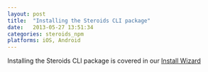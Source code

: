 ```yaml
---
layout: post
title:  "Installing the Steroids CLI package"
date:   2013-05-27 13:51:34
categories: steroids_npm
platforms: iOS, Android
---
```


Installing the Steroids CLI package is covered in our [Install Wizard](https://academy.appgyver.com/installwizard/)
